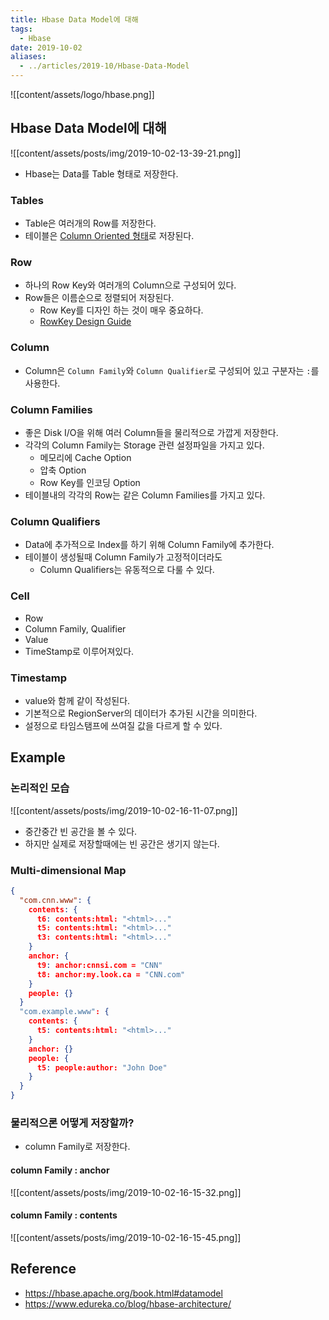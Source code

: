 ```yaml
---
title: Hbase Data Model에 대해
tags:
  - Hbase
date: 2019-10-02
aliases: 
  - ../articles/2019-10/Hbase-Data-Model
---
```


![[content/assets/logo/hbase.png]]

## Hbase Data Model에 대해
![[content/assets/posts/img/2019-10-02-13-39-21.png]]
- Hbase는 Data를 Table 형태로 저장한다.

### Tables
- Table은 여러개의 Row를 저장한다.
- 테이블은 [Column Oriented 형태](https://nesoy.github.io/articles/2019-10/Column-Oriented-DBMS)로 저장된다.

### Row
- 하나의 Row Key와 여러개의 Column으로 구성되어 있다.
- Row들은 이름순으로 정렬되어 저장된다.
    - Row Key를 디자인 하는 것이 매우 중요하다.
    - [RowKey Design Guide](https://hbase.apache.org/book.html#rowkey.design)

### Column
- Column은 `Column Family`와 `Column Qualifier`로 구성되어 있고 구분자는 `:`를 사용한다.

### Column Families
- 좋은 Disk I/O을 위해 여러 Column들을 물리적으로 가깝게 저장한다.
- 각각의 Column Family는 Storage 관련 설정파일을 가지고 있다.
    - 메모리에 Cache Option
    - 압축 Option
    - Row Key를 인코딩 Option
- 테이블내의 각각의 Row는 같은 Column Families를 가지고 있다.

### Column Qualifiers
- Data에 추가적으로 Index를 하기 위해 Column Family에 추가한다.
- 테이블이 생성될때 Column Family가 고정적이더라도
    - Column Qualifiers는 유동적으로 다룰 수 있다.

### Cell
- Row
- Column Family, Qualifier
- Value
- TimeStamp로 이루어져있다.

### Timestamp
- value와 함께 같이 작성된다.
- 기본적으로 RegionServer의 데이터가 추가된 시간을 의미한다.
- 설정으로 타임스탬프에 쓰여질 값을 다르게 할 수 있다.

## Example
### 논리적인 모습
![[content/assets/posts/img/2019-10-02-16-11-07.png]]
- 중간중간 빈 공간을 볼 수 있다.
- 하지만 실제로 저장할때에는 빈 공간은 생기지 않는다.

### Multi-dimensional Map
```json
{
  "com.cnn.www": {
    contents: {
      t6: contents:html: "<html>..."
      t5: contents:html: "<html>..."
      t3: contents:html: "<html>..."
    }
    anchor: {
      t9: anchor:cnnsi.com = "CNN"
      t8: anchor:my.look.ca = "CNN.com"
    }
    people: {}
  }
  "com.example.www": {
    contents: {
      t5: contents:html: "<html>..."
    }
    anchor: {}
    people: {
      t5: people:author: "John Doe"
    }
  }
}
```

### 물리적으론 어떻게 저장할까?
- column Family로 저장한다.

#### column Family : anchor

![[content/assets/posts/img/2019-10-02-16-15-32.png]]

#### column Family : contents

![[content/assets/posts/img/2019-10-02-16-15-45.png]]


## Reference
- <https://hbase.apache.org/book.html#datamodel>
- <https://www.edureka.co/blog/hbase-architecture/>
